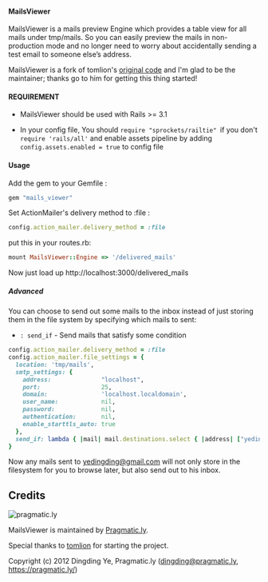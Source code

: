 #### MailsViewer ####

   MailsViewer is a mails preview Engine which provides a table view for all mails under tmp/mails. So you can easily preview the mails
   in non-production mode and no longer need to worry about accidentally sending a test email to someone else’s address.

   MailsViewer is a fork of tomlion's [original code](https://github.com/tomlion/mails_viewer) and I'm glad to be
   the maintainer; thanks go to him for getting this thing started!

#### REQUIREMENT ####

* MailsViewer should be used with Rails >= 3.1

* In your config file, You should `require "sprockets/railtie" `if you don't `require 'rails/all'`
and enable assets pipeline by adding `config.assets.enabled = true` to config file

#### Usage ####

Add the gem to your Gemfile :

```ruby
gem "mails_viewer"
```

Set ActionMailer's delivery method to :file :

```ruby
config.action_mailer.delivery_method = :file
```

put this in your routes.rb:

```ruby
mount MailsViewer::Engine => '/delivered_mails'
```

Now just load up http://localhost:3000/delivered_mails

##### Advanced #####

You can choose to send out some mails to the inbox instead of just
storing them in the file system by specifying which mails to sent:

- `: send_if`          - Send mails that satisfy some condition

```ruby
config.action_mailer.delivery_method = :file
config.action_mailer.file_settings = {
  location: 'tmp/mails',
  smtp_settings: {
    address:              "localhost",
    port:                 25,
    domain:               'localhost.localdomain',
    user_name:            nil,
    password:             nil,
    authentication:       nil,
    enable_starttls_auto: true
  },
  send_if: lambda { |mail| mail.destinations.select { |address| ["yedingding@gmail.com"].include?(address) }.any?
}
```

Now any mails sent to yedingding@gmail.com will not only store in the
filesystem for you to browse later, but also send out to his inbox.

Credits
-------

![pragmatic.ly](https://pragmatic.ly/assets/vlogo.png)

MailsViewer is maintained by [Pragmatic.ly](https://pragmatic.ly/ "Pragmatic.ly").

Special thanks to [tomlion](https://github.com/tomlion) for starting the project.

Copyright (c) 2012 Dingding Ye, Pragmatic.ly (dingding@pragmatic.ly, https://pragmatic.ly/)
